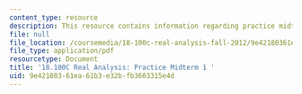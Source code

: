 ```yaml
---
content_type: resource
description: This resource contains information regarding practice midterm 1.
file: null
file_location: /coursemedia/18-100c-real-analysis-fall-2012/9e42180361ea61b3e32bfb3603315e4d_MIT18_100CF12_mid1practice.pdf
file_type: application/pdf
resourcetype: Document
title: '18.100C Real Analysis: Practice Midterm 1 '
uid: 9e421803-61ea-61b3-e32b-fb3603315e4d
---
```

